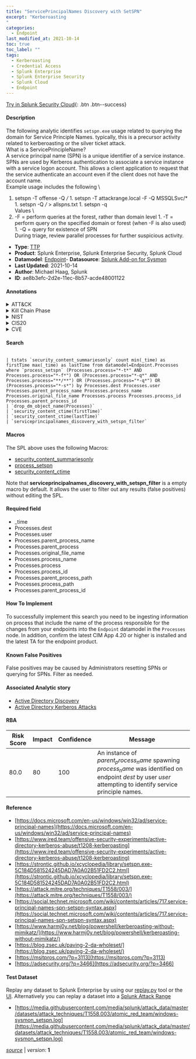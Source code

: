 ```yaml
---
title: "ServicePrincipalNames Discovery with SetSPN"
excerpt: "Kerberoasting
"
categories:
  - Endpoint
last_modified_at: 2021-10-14
toc: true
toc_label: ""
tags:
  - Kerberoasting
  - Credential Access
  - Splunk Enterprise
  - Splunk Enterprise Security
  - Splunk Cloud
  - Endpoint
---
```




[Try in Splunk Security Cloud](https://www.splunk.com/en_us/products/cyber-security.html){: .btn .btn--success}

#### Description

The following analytic identifies `setspn.exe` usage related to querying the domain for Service Principle Names. typically, this is a precursor activity related to kerberoasting or the silver ticket attack. \
What is a ServicePrincipleName? \
A service principal name (SPN) is a unique identifier of a service instance. SPNs are used by Kerberos authentication to associate a service instance with a service logon account. This allows a client application to request that the service authenticate an account even if the client does not have the account name.\
Example usage includes the following \
1. setspn -T offense -Q */* 1. setspn -T attackrange.local -F -Q MSSQLSvc/* 1. setspn -Q */* > allspns.txt 1. setspn -q \
Values \
1. -F = perform queries at the forest, rather than domain level 1. -T = perform query on the specified domain or forest (when -F is also used) 1. -Q = query for existence of SPN \
During triage, review parallel processes for further suspicious activity.

- **Type**: [TTP](https://github.com/splunk/security_content/wiki/Detection-Analytic-Types)
- **Product**: Splunk Enterprise, Splunk Enterprise Security, Splunk Cloud
- **Datamodel**: [Endpoint](https://docs.splunk.com/Documentation/CIM/latest/User/Endpoint)- **Datasource**: [Splunk Add-on for Sysmon](https://splunkbase.splunk.com/app/5709)
- **Last Updated**: 2021-10-14
- **Author**: Michael Haag, Splunk
- **ID**: ae8b3efc-2d2e-11ec-8b57-acde48001122


#### Annotations

<details>
  <summary>ATT&CK</summary>

<div markdown="1">


| ID             | Technique        |  Tactic             |
| -------------- | ---------------- |-------------------- |
| [T1558.003](https://attack.mitre.org/techniques/T1558/003/) | Kerberoasting | Credential Access |

</div>
</details>


<details>
  <summary>Kill Chain Phase</summary>

<div markdown="1">

* Exploitation


</div>
</details>


<details>
  <summary>NIST</summary>

<div markdown="1">



</div>
</details>

<details>
  <summary>CIS20</summary>

<div markdown="1">



</div>
</details>

<details>
  <summary>CVE</summary>

<div markdown="1">


</div>
</details>

#### Search

```

| tstats `security_content_summariesonly` count min(_time) as firstTime max(_time) as lastTime from datamodel=Endpoint.Processes where `process_setspn` (Processes.process="*-t*" AND Processes.process="*-f*") OR (Processes.process="*-q*" AND Processes.process="**/**") OR (Processes.process="*-q*") OR (Processes.process="*-s*") by Processes.dest Processes.user Processes.parent_process_name Processes.process_name Processes.original_file_name Processes.process Processes.process_id Processes.parent_process_id 
| `drop_dm_object_name(Processes)` 
| `security_content_ctime(firstTime)` 
| `security_content_ctime(lastTime)`
| `serviceprincipalnames_discovery_with_setspn_filter`
```

#### Macros
The SPL above uses the following Macros:
* [security_content_summariesonly](https://github.com/splunk/security_content/blob/develop/macros/security_content_summariesonly.yml)
* [process_setspn](https://github.com/splunk/security_content/blob/develop/macros/process_setspn.yml)
* [security_content_ctime](https://github.com/splunk/security_content/blob/develop/macros/security_content_ctime.yml)

Note that **serviceprincipalnames_discovery_with_setspn_filter** is a empty macro by default. It allows the user to filter out any results (false positives) without editing the SPL.

#### Required field
* _time
* Processes.dest
* Processes.user
* Processes.parent_process_name
* Processes.parent_process
* Processes.original_file_name
* Processes.process_name
* Processes.process
* Processes.process_id
* Processes.parent_process_path
* Processes.process_path
* Processes.parent_process_id


#### How To Implement
To successfully implement this search you need to be ingesting information on process that include the name of the process responsible for the changes from your endpoints into the `Endpoint` datamodel in the `Processes` node. In addition, confirm the latest CIM App 4.20 or higher is installed and the latest TA for the endpoint product.

#### Known False Positives
False positives may be caused by Administrators resetting SPNs or querying for SPNs. Filter as needed.

#### Associated Analytic story
* [Active Directory Discovery](/stories/active_directory_discovery)
* [Active Directory Kerberos Attacks](/stories/active_directory_kerberos_attacks)




#### RBA

| Risk Score  | Impact      | Confidence   | Message      |
| ----------- | ----------- |--------------|--------------|
| 80.0 | 80 | 100 | An instance of $parent_process_name$ spawning $process_name$ was identified on endpoint $dest$ by user $user$ attempting to identify service principle names. |


#### Reference

* [https://docs.microsoft.com/en-us/windows/win32/ad/service-principal-names](https://docs.microsoft.com/en-us/windows/win32/ad/service-principal-names)
* [https://www.ired.team/offensive-security-experiments/active-directory-kerberos-abuse/t1208-kerberoasting](https://www.ired.team/offensive-security-experiments/active-directory-kerberos-abuse/t1208-kerberoasting)
* [https://strontic.github.io/xcyclopedia/library/setspn.exe-5C184D581524245DAD7A0A02B51FD2C2.html](https://strontic.github.io/xcyclopedia/library/setspn.exe-5C184D581524245DAD7A0A02B51FD2C2.html)
* [https://attack.mitre.org/techniques/T1558/003/](https://attack.mitre.org/techniques/T1558/003/)
* [https://social.technet.microsoft.com/wiki/contents/articles/717.service-principal-names-spn-setspn-syntax.aspx](https://social.technet.microsoft.com/wiki/contents/articles/717.service-principal-names-spn-setspn-syntax.aspx)
* [https://www.harmj0y.net/blog/powershell/kerberoasting-without-mimikatz/](https://www.harmj0y.net/blog/powershell/kerberoasting-without-mimikatz/)
* [https://blog.zsec.uk/paving-2-da-wholeset/](https://blog.zsec.uk/paving-2-da-wholeset/)
* [https://msitpros.com/?p=3113](https://msitpros.com/?p=3113)
* [https://adsecurity.org/?p=3466](https://adsecurity.org/?p=3466)



#### Test Dataset
Replay any dataset to Splunk Enterprise by using our [replay.py](https://github.com/splunk/attack_data#using-replaypy) tool or the [UI](https://github.com/splunk/attack_data#using-ui).
Alternatively you can replay a dataset into a [Splunk Attack Range](https://github.com/splunk/attack_range#replay-dumps-into-attack-range-splunk-server)


* [https://media.githubusercontent.com/media/splunk/attack_data/master/datasets/attack_techniques/T1558.003/atomic_red_team/windows-sysmon_setspn.log](https://media.githubusercontent.com/media/splunk/attack_data/master/datasets/attack_techniques/T1558.003/atomic_red_team/windows-sysmon_setspn.log)



[*source*](https://github.com/splunk/security_content/tree/develop/detections/endpoint/serviceprincipalnames_discovery_with_setspn.yml) \| *version*: **1**